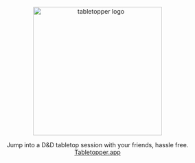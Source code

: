 <p align="center">
  <img width="300" alt="tabletopper logo" src="https://user-images.githubusercontent.com/15202776/225735510-2bfe1b47-9937-46a0-bf69-ddc915e0a0f0.png">
</p>

<p align="center">Jump into a D&amp;D tabletop session with your friends, hassle free. <a href="https://tabletopper.app/">Tabletopper.app</a></p>


